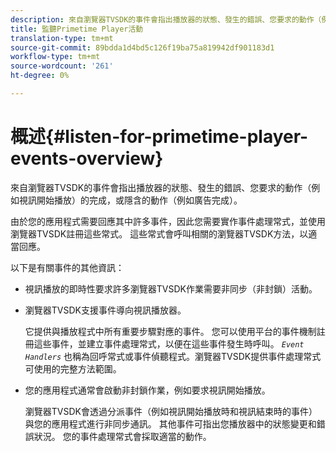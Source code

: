 ```yaml
---
description: 來自瀏覽器TVSDK的事件會指出播放器的狀態、發生的錯誤、您要求的動作（例如視訊開始播放）的完成，或隱含的動作（例如廣告完成）。
title: 監聽Primetime Player活動
translation-type: tm+mt
source-git-commit: 89bdda1d4bd5c126f19ba75a819942df901183d1
workflow-type: tm+mt
source-wordcount: '261'
ht-degree: 0%

---
```



# 概述{#listen-for-primetime-player-events-overview}

來自瀏覽器TVSDK的事件會指出播放器的狀態、發生的錯誤、您要求的動作（例如視訊開始播放）的完成，或隱含的動作（例如廣告完成）。

由於您的應用程式需要回應其中許多事件，因此您需要實作事件處理常式，並使用瀏覽器TVSDK註冊這些常式。 這些常式會呼叫相關的瀏覽器TVSDK方法，以適當回應。

以下是有關事件的其他資訊：

* 視訊播放的即時性要求許多瀏覽器TVSDK作業需要非同步（非封鎖）活動。
* 瀏覽器TVSDK支援事件導向視訊播放器。

   它提供與播放程式中所有重要步驟對應的事件。 您可以使用平台的事件機制註冊這些事件，並建立事件處理常式，以便在這些事件發生時呼叫。 *`Event Handlers`* 也稱為回呼常式或事件偵聽程式。瀏覽器TVSDK提供事件處理常式可使用的完整方法範圍。
* 您的應用程式通常會啟動非封鎖作業，例如要求視訊開始播放。

   瀏覽器TVSDK會透過分派事件（例如視訊開始播放時和視訊結束時的事件）與您的應用程式進行非同步通訊。 其他事件可指出您播放器中的狀態變更和錯誤狀況。 您的事件處理常式會採取適當的動作。

